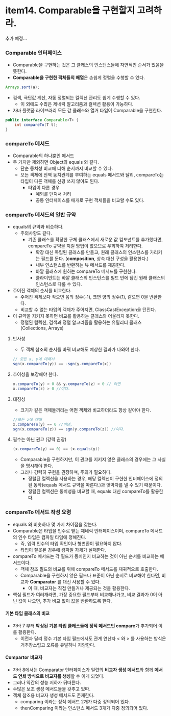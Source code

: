 # item14. Comparable을 구현할지 고려하라.

추가 예정...



### Comparable 인터페이스
- Comparable을 구현하는 것은 그 클래스의 인스턴스들에 자연적인 순서가 있음을 뜻한다.
- **Comparable을 구현한 객체들의 배열**은 손쉽게 정렬을 수행할 수 있다.
```java
Arrays.sort(a);
```
- 검색, 극단값 계산, 자동 정렬되는 컬렉션 관리도 쉽게 수행할 수 있다.
    - 이 외에도 수많은 제네릭 알고리즘과 컬렉션 활용이 가능하다.
- 자바 플랫폼 라이브러리 모든 값 클래스와 열거 타입이 Comparable을 구현한다.

```java
public interface Comparable<T> {
    int compareTo(T t);
}
```

### compareTo 메서드
- Comparable의 하나뿐인 메서드
- 두 가지만 제외하면 Object의 equals 와 같다.
    - 단순 동치성 비교에 더해 순서까지 비교할 수 있다.
    - 모든 객체에 전역 동치관계를 부여하는 equals 메서드와 달리, compareTo는 타입이 다른 객체를 신경 쓰지 않아도 된다.
        - 타입이 다른 경우
            - 예외를 던져서 처리
            - 공통 인터페이스를 매개로 구현 객체들을 비교할 수도 있다.

### compareTo 메서드의 일반 규약
- equals의 규약과 비슷하다.
    - 주의사항도 같다.
        - 기존 클래스를 확장한 구체 클래스에서 새로운 값 컴포넌트를 추가했다면, compareTo 규약을 지킬 방법이 없으므로 우회하여 처리한다.
            - 확장 대신 독립된 클래스를 만들고, 원래 클래스의 인스턴스를 가리키는 필드를 둔다. (**composition**, 상속 대신 구성을 활용한다.)
            - 내부 인스턴스를 반환하는 뷰 메서드를 제공한다.
            - 바깥 클래스에 원하는 compareTo 메서드를 구현한다.
            - 클라이언트는 바깥 클래스의 인스턴스를 필드 안에 담긴 원래 클래스의 인스턴스로 다룰 수 있다.
- 주어진 객체의 순서를 비교한다.        
    - 주어진 객체보다 작으면 음의 정수(-1), 크면 양의 정수(1), 같으면 0을 반환한다.
    - 비교할 수 없는 타입의 객체가 주어지면, ClassCastException을 던진다.
- 이 규약을 지키지 못하면 비교를 활용하는 클래스와 어울리지 못한다.
    - 정렬된 컬렉션, 검색과 정렬 알고리즘을 활용하는 유틸리티 클래스(Collections, Arrays)

1. 반사성
    - 두 객체 참조의 순서를 바꿔 비교해도 예상한 결과가 나와야 한다. 
    ```java
    // 모든 x, y에 대해서
    sgn(x.compareTo(y)) == -sgn(y.compareTo(x))
    ```

2. 추이성을 보장해야 한다.
    ```java
    x.compareTo(y) > 0 && y.compareTo(z) > 0 // 이면
    x.compareTo(z) > 0 //이다.
    ```

3. 대칭성
    - 크기가 같은 객체들끼리는 어떤 객체와 비교하더라도 항상 같아야 한다.
    ```java
    //모든 z에 대해 
    x.compareTo(y) == 0 //이면, 
    sgn(x.compareTo(z)) == sgn(y.compareTo(z)) //이다.
    ```

4. 필수는 아닌 권고 (강력 권장)
    ```java
    (x.compareTo(y) == 0) == (x.equals(y))
    ```
    - Comparable을 구현하지만, 이 권고를 지키지 않은 클래스의 경우에는 그 사실을 명시해야 한다.
    - 그러나 강력히 구현을 권장하며, 주의가 필요하다.
        - 정렬된 컬렉션을 사용하는 경우, 해당 컬렉션이 구현한 인터페이스에 정의된 동작(equals 메서드 규약을 따른다.)과 엇박자를 낼 수 있기 때문이다.
        - 정렬된 컬렉션은 동치성을 비교할 때, equals 대신 compareTo를 활용한다.

### compareTo 메서드 작성 요령
- equals 와 비슷하나 몇 가지 차이점을 갖는다.
- Comparable은 타입을 인수로 받는 제네릭 인터페이스이며, compareTo 메서드의 인수 타입은 컴파일 타임에 정해진다.
    - 즉, 입력 인수의 타입 확인이나 형변환이 필요하지 않다. 
    - 타입이 잘못된 경우에 컴파일 자체가 실패한다.
- compareTo 메서드는 각 필드가 동치인지 비교하는 것이 아닌 순서를 비교하는 메서드이다.
    - 객체 참조 필드의 비교를 위해 compareTo 메서드를 재귀적으로 호출한다.
    - Comparable을 구현하지 않은 필드나 표준이 아닌 순서로 비교해야 한다면, 비교자 **Comparator** 를 대신 사용할 수 있다.
        - 이 때, 비교자는 직접 만들거나 제공되는 것을 활용한다.
- 핵심 필드가 여러개라면, 가장 중요한 필드부터 비교해나가고, 비교 결과가 0이 아닌 값이 나오면, 추가 비교 없이 값을 반환하도록 한다.


#### 기본 타입 클래스의 비교
- 자바 7 부터 **박싱된 기본 타입 클래스들에 정적 메서드인 compare**가 추가되어 이를 활용한다.
    - 이전과 달리 정수 기본 타입 필드에서도 관계 연산자 < 와 > 를 사용하는 방식은 거추장스럽고 오류를 유발하니 지양한다.

#### Compartor 비교자
- 자바 8에서는 Comparator 인터페이스가 일련의 **비교자 생성 메서드**와 함께 **메서드 연쇄 방식으로 비교자를 생성**할 수 이게 되었다. 
- 그러나 약간의 성능 저하가 뒤따른다.
- 수많은 보조 생성 메서드들을 갖추고 있따.
- 객체 참조용 비교자 생성 메서드도 존재한다.
    - comparing 이라는 정적 메서드 2개가 다중 정의되어 있다.
    - thenComparing 이라는 인스턴스 메서드 3개가 다중 정의되어 있다.